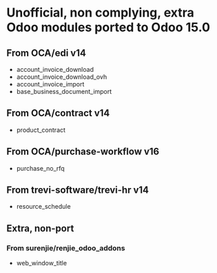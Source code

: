 # Unofficial, non complying, extra Odoo modules ported to Odoo 15.0

## From OCA/edi v14

- account_invoice_download
- account_invoice_download_ovh
- account_invoice_import
- base_business_document_import

## From OCA/contract v14

- product_contract

## From OCA/purchase-workflow v16

- purchase_no_rfq

## From trevi-software/trevi-hr v14

- resource_schedule

## Extra, non-port
### From surenjie/renjie_odoo_addons 

- web_window_title
